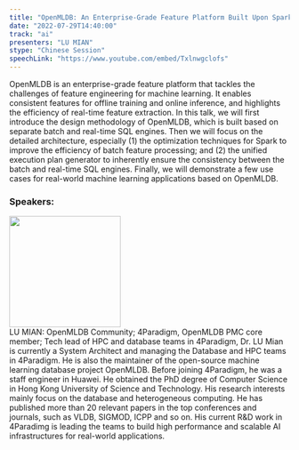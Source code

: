 ```yaml
---
title: "OpenMLDB: An Enterprise-Grade Feature Platform Built Upon Spark"
date: "2022-07-29T14:40:00"
track: "ai"
presenters: "LU MIAN"
stype: "Chinese Session"
speechLink: "https://www.youtube.com/embed/Txlnwgclofs"
---
```

OpenMLDB is an enterprise-grade feature platform that tackles the challenges of feature engineering for machine learning. It enables consistent features for offline training and online inference, and highlights the efficiency of real-time feature extraction. In this talk, we will first introduce the design methodology of OpenMLDB, which is built based on separate batch and real-time SQL engines. Then we will focus on the detailed architecture, especially (1) the optimization techniques for Spark to improve the efficiency of batch feature processing; and (2) the unified execution plan generator to inherently ensure the consistency between the batch and real-time SQL engines. Finally, we will demonstrate a few use cases for real-world machine learning applications based on OpenMLDB.
 ### Speakers: 
 <img src="images/speaker/1074.png" width="200" /><br>LU MIAN: OpenMLDB Community; 4Paradigm, OpenMLDB PMC core member; Tech lead of HPC and database teams in 4Paradigm, Dr. LU Mian is currently a System Architect and managing the Database and HPC teams in 4Paradigm. He is also the maintainer of the open-source machine learning database project OpenMLDB. Before joining 4Paradigm, he was a staff engineer in Huawei. He obtained the PhD degree of Computer Science in Hong Kong University of Science and Technology. His research interests mainly focus on the database and heterogeneous computing. He has published more than 20 relevant papers in the top conferences and journals, such as VLDB, SIGMOD, ICPP and so on. His current R&D work in 4Paradimg is leading the teams to build high performance and scalable AI infrastructures for real-world applications.

 